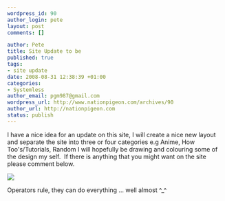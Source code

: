 ```yaml
--- 
wordpress_id: 90
author_login: pete
layout: post
comments: []

author: Pete
title: Site Update to be
published: true
tags: 
- site update
date: 2008-08-31 12:38:39 +01:00
categories: 
- Systemless
author_email: pgm987@gmail.com
wordpress_url: http://www.nationpigeon.com/archives/90
author_url: http://nationpigeon.com
status: publish
---
```

I have a nice idea for an update on this site, I will create a nice new layout and separate the site into three or four categories e.g Anime, How Too's/Tutorials, Random I will hopefully be drawing and colouring some of the design my self.&nbsp; If there is anything that you might want on the site please comment below.

<img src="http://img293.imageshack.us/img293/4871/operatorsighj0.jpg" />

Operators rule, they can do everything ... well almost ^_^
